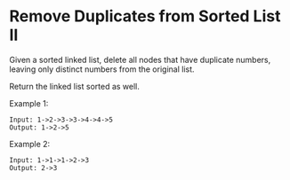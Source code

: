 # Remove Duplicates from Sorted List II

Given a sorted linked list, delete all nodes that have duplicate numbers, leaving only distinct numbers from the original list.

Return the linked list sorted as well.

Example 1:
```
Input: 1->2->3->3->4->4->5
Output: 1->2->5
```

Example 2:
```
Input: 1->1->1->2->3
Output: 2->3
```
